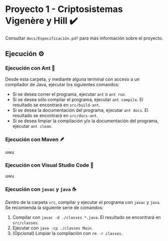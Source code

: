 # Proyecto 1 - Criptosistemas Vigenère y Hill :heavy_check_mark:

Consultar `docs/Especificación.pdf` para más información sobre el proyecto.

## Ejecución :gear:

### Ejecución con Ant :ant:

Desde esta carpeta, y mediante alguna terminal con acceso a un compilador de Java, ejecutar los siguientes comandos:
- Si se desea correr el programa, ejecutar `ant` o `ant run`.
- Si se desea sólo compilar el programa, ejecutar `ant compile`. El resultado se encontrará en `src/build-ant`.
- Si se desea la documentación del programa, ejecutar `ant docs`. El resultado se encontrará en `src/docs-ant`.
- Si se desea limpiar la compilación y/o la documentación del programa, ejecutar `ant clean`.

### Ejecución con Maven :feather:

uwu

### Ejecución con Visual Studio Code :large_blue_diamond:

uwu

### Ejecución con `javac` y `java` :coffee:

*Dentro* de la carpeta `src`, compilar y ejecutar el programa con `javac` y `java`. Se recomienda la siguiente serie de comandos:
1. Compilar con `javac -d ./classes *.java`. El resultado se encontrará en `src/classes`.
2. Ejecutar con `java -cp ./classes Main`.
3. (Opcional) Limpiar la compilación con `rm -r classes`.
